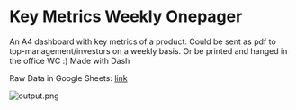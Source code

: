 # Key Metrics Weekly Onepager



An A4 dashboard with key metrics of a product. Could be sent as pdf to top-management/investors on a weekly basis. Or be printed and hanged in the office WC :) Made with Dash

Raw Data in Google Sheets: [link](https://docs.google.com/spreadsheets/d/1QFw1CA5sUNPyp09TcBpfdST4I4zeJHZcrSzFGHJp5hA/edit?usp=sharing)

![output.png]()
